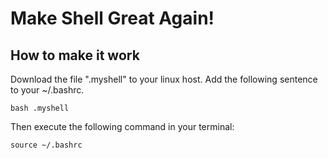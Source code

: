 # Make Shell Great Again!
## How to make it work
Download the file ".myshell" to your linux host. Add the following sentence to your ~/.bashrc.
```shell
bash .myshell
```
Then execute the following command in your terminal:
```shell
source ~/.bashrc
```
